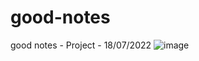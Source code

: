 # good-notes
good notes - Project - 18/07/2022
![image](https://user-images.githubusercontent.com/81722068/179663448-29abe138-01c8-48fd-bbe9-d1183490db6b.png)
